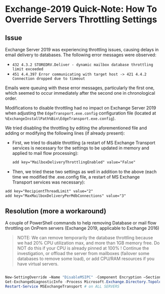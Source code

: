 # Exchange-2019 Quick-Note: How To Override Servers Throttling Settings

## Issue

Exchange Server 2019 was experiencing throttling issues, causing delays in email delivery to databases. The following error messages were observed:

- `432 4.3.2 STOREDRV.Deliver - dynamic mailbox database throttling limit exceeded`
- `451 4.4.397 Error communicating with target host -> 421 4.4.2 Connection dropped due to timeout`

Emails were queuing with these error messages, particularly the first one, which seemed to occur immediately after the second one in chronological order.

Modifications to disable throttling had no impact on Exchange Server 2019 when adjusting the `EdgeTransport.exe.config` configuration file (located at `%ExchangeInstallPath%Bin\EdgeTransport.exe.config`).

We tried disabling the throttling by editing the aforementioned file and adding or modifying the following lines (if already present):

- First, we tried to disable throttling (a restart of MS Exchange Transport services is necessary for the settings to be updated in memory and applied to mail flow processing):
  ```xml
  add key="MailboxDeliveryThrottlingEnabled" value="False"
  ```

- Then, we tried these two settings as well in addition to the above (each time we modified the .exe.config file, a restart of MS Exchange Transport services was necessary):
```xml
add key="RecipientThreadLimit" value="2"
add key="MaxMailboxDeliveryPerMdbConnections" value="3"
```

## Resolution (more a workaround)

A couple of PowerShell commands to help removing Database or mail flow throttling on OnPrem servers (Exchange 2019, applicable to Exchange 2016)

> NOTE: We can remove temporarily the database throttling because we had 20% CPU utilization max, and more than 1GB memory free. Do NOT do this if your CPU is already pinned at 100% ! Continue the investigation, or offload the server from mailboxes (failover some databases to remove some load), or add CPU/RAM resources if you have virtual servers.

```powershell

New-SettingOverride –Name "DisableMSIPC" -Component Encryption –Section UseMSIPC –Parameters @("Enabled=false") -Reason "Disabling MSIPC stack" # on 1 SERVER
Get-ExchangeDiagnosticInfo -Process Microsoft.Exchange.Directory.TopologyService -Component VariantConfiguration -Argument Refresh # on ALL SERVERS
Restart-Service MSExchangeTransport # on ALL SERVERS

```
